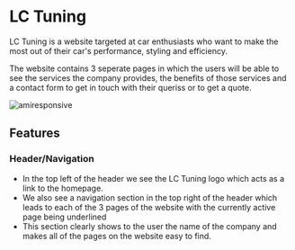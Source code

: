 # LC Tuning

LC Tuning is a website targeted at car enthusiasts who want to make the most out of their car's performance, styling and efficiency.

The website contains 3 seperate pages in which the users will be able to see the services the company provides, the benefits of those services and a contact form to get in touch with their queriss or to get a quote.

![amiresponsive](https://github.com/Liam-Clark-99/lc-tuning/assets/137996695/2805fd21-2d20-41b1-a9c1-8d63b997482e)

## Features

### Header/Navigation

- In the top left of the header we see the LC Tuning logo which acts as a link to the homepage.
- We also see a navigation section in the top right of the header which leads to each of the 3 pages of the website with the currently active page being underlined
- This section clearly shows to the user the name of the company and makes all of the pages on the website easy to find.

### 

